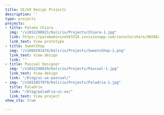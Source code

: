 ```yaml
---
title: UI/UX Design Projects
description: ''
type: projects
projects:
- title: Paloma Chiara
  img: "/v1652298821/Kaliriu/Projects/Chiara-1.jpg"
  link: https://palomaminino563316.invisionapp.com/console/share/8N3AEANTHT/864592816
  link_text: View prototype
- title: SweetShop
  img: "/v1664291474/Kaliriu/Projects/SweetsShop-1.png"
  link_text: View design
  link: ''
- title: Pascual Designer
  img: "/v1652298829/Kaliriu/Projects/Pascual-1.jpg"
  link_text: View design
  link: "/blog/ui-ux-pascual/"
- img: "/v1651857979/Kaliriu/Projects/Paladria-1.jpg"
  title: Paladria
  link: "/blog/paladria-ui-ux/"
  link_text: View project
show_cta: true

---
```

